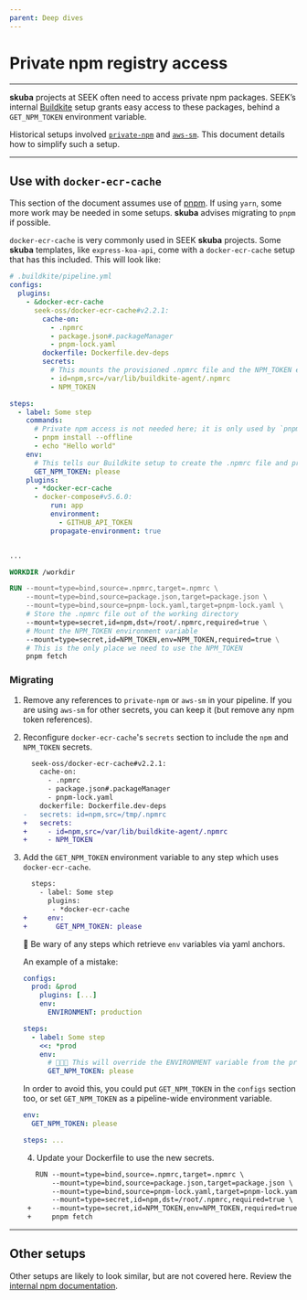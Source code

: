 ```yaml
---
parent: Deep dives
---
```


# Private npm registry access

---

**skuba** projects at SEEK often need to access private npm packages.
SEEK’s internal [Buildkite](./buildkite.md) setup grants easy access to these packages,
behind a `GET_NPM_TOKEN` environment variable.

Historical setups involved [`private-npm`](http://github.com/seek-oss/private-npm-buildkite-plugin) and [`aws-sm`](https://github.com/seek-oss/aws-sm-buildkite-plugin/).
This document details how to simplify such a setup.

---

## Use with `docker-ecr-cache`

This section of the document assumes use of [pnpm](./pnpm.md).
If using `yarn`, some more work may be needed in some setups.
**skuba** advises migrating to `pnpm` if possible.

`docker-ecr-cache` is very commonly used in SEEK **skuba** projects.
Some **skuba** templates, like `express-koa-api`, come with a `docker-ecr-cache` setup that has this included.
This will look like:

```yaml
# .buildkite/pipeline.yml
configs:
  plugins:
    - &docker-ecr-cache
      seek-oss/docker-ecr-cache#v2.2.1:
        cache-on:
          - .npmrc
          - package.json#.packageManager
          - pnpm-lock.yaml
        dockerfile: Dockerfile.dev-deps
        secrets:
          # This mounts the provisioned .npmrc file and the NPM_TOKEN environment variable for use in `pnpm fetch`
          - id=npm,src=/var/lib/buildkite-agent/.npmrc
          - NPM_TOKEN

steps:
  - label: Some step
    commands:
      # Private npm access is not needed here; it is only used by `pnpm fetch` in the Dockerfile
      - pnpm install --offline
      - echo "Hello world"
    env:
      # This tells our Buildkite setup to create the .npmrc file and provision the NPM_TOKEN environment variable
      GET_NPM_TOKEN: please
    plugins:
      - *docker-ecr-cache
      - docker-compose#v5.6.0:
          run: app
          environment:
            - GITHUB_API_TOKEN
          propagate-environment: true
```

```dockerfile

...

WORKDIR /workdir

RUN --mount=type=bind,source=.npmrc,target=.npmrc \
    --mount=type=bind,source=package.json,target=package.json \
    --mount=type=bind,source=pnpm-lock.yaml,target=pnpm-lock.yaml \
    # Store the .npmrc file out of the working directory
    --mount=type=secret,id=npm,dst=/root/.npmrc,required=true \
    # Mount the NPM_TOKEN environment variable
    --mount=type=secret,id=NPM_TOKEN,env=NPM_TOKEN,required=true \
    # This is the only place we need to use the NPM_TOKEN
    pnpm fetch
```

### Migrating

1. Remove any references to `private-npm` or `aws-sm` in your pipeline.
   If you are using `aws-sm` for other secrets, you can keep it (but remove any npm token references).
2. Reconfigure `docker-ecr-cache`'s `secrets` section to include the `npm` and `NPM_TOKEN` secrets.

   <!-- prettier-ignore -->
   ```diff
     seek-oss/docker-ecr-cache#v2.2.1:
       cache-on:
         - .npmrc
         - package.json#.packageManager
         - pnpm-lock.yaml
       dockerfile: Dockerfile.dev-deps
   -   secrets: id=npm,src=/tmp/.npmrc
   +   secrets:
   +     - id=npm,src=/var/lib/buildkite-agent/.npmrc
   +     - NPM_TOKEN
   ```

3. Add the `GET_NPM_TOKEN` environment variable to any step which uses `docker-ecr-cache`.

   ```diff
     steps:
       - label: Some step
         plugins:
          - *docker-ecr-cache
   +     env:
   +       GET_NPM_TOKEN: please
   ```

   🚨 Be wary of any steps which retrieve `env` variables via yaml anchors.

   An example of a mistake:

   ```yaml
   configs:
     prod: &prod
       plugins: [...]
       env:
         ENVIRONMENT: production

   steps:
     - label: Some step
       <<: *prod
       env:
         # 🚨🚨🚨 This will override the ENVIRONMENT variable from the prod anchor
         GET_NPM_TOKEN: please
   ```

   In order to avoid this, you could put `GET_NPM_TOKEN` in the `configs` section too, or set `GET_NPM_TOKEN`
   as a pipeline-wide environment variable.

   ```yaml
   env:
     GET_NPM_TOKEN: please

   steps: ...
   ```

   4. Update your Dockerfile to use the new secrets.

   ```diff
      RUN --mount=type=bind,source=.npmrc,target=.npmrc \
          --mount=type=bind,source=package.json,target=package.json \
          --mount=type=bind,source=pnpm-lock.yaml,target=pnpm-lock.yaml \
          --mount=type=secret,id=npm,dst=/root/.npmrc,required=true \
    +     --mount=type=secret,id=NPM_TOKEN,env=NPM_TOKEN,required=true \
    +     pnpm fetch
   ```

---

## Other setups

Other setups are likely to look similar, but are not covered here.
Review the [internal npm documentation](https://backstage.myseek.xyz/docs/default/component/artifact-management-docs/npm/access/).

